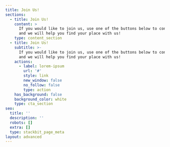 ```yaml
---
title: Join Us!
sections:
  - title: Join Us!
    content: >
      If you would like to join us, use one of the buttons below to contact us,
      and we will help you find your place with us!
    type: content_section
  - title: Join Us!
    subtitle: >-
      If you would like to join us, use one of the buttons below to contact us,
      and we will help you find your place with us!
    actions:
      - label: lorem-ipsum
        url: '#'
        style: link
        new_window: false
        no_follow: false
        type: action
    has_background: false
    background_color: white
    type: cta_section
seo:
  title: ''
  description: ''
  robots: []
  extra: []
  type: stackbit_page_meta
layout: advanced
---
```


